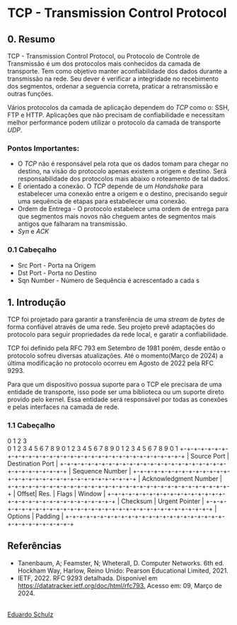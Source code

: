 # TCP - Transmission Control Protocol
## 0. Resumo

TCP - Transmission Control Protocol, ou Protocolo de Controle de Transmissão é um dos protocolos mais conhecidos da camada de transporte. Tem como objetivo manter aconfiabilidade dos dados durante a transmissão na rede. Seu dever é verificar a integridade no recebimento dos segmentos, ordenar a seguencia correta, praticar a retransmissão e outras funções.

Vários protocolos da camada de aplicação dependem do *TCP* como o: SSH, FTP e HTTP. Aplicações que não precisam de confiabilidade e necessitam melhor performance podem utilizar o protocolo da camada de transporte *UDP*. 
<!---
Adicionar artigo sobre UDP.
--->

### Pontos Importantes:

+ O *TCP* não é responsável pela rota que os dados tomam para chegar no destino, na visão do protocolo apenas existem a origem e destino. Será responsabilidade dos protocolos mais abaixo o roteamento de tal dados.
+ É orientado a conexão. O *TCP* depende de um _Handshake_ para estabelecer uma conexão entre a origem e o destino, precisando seguir uma sequência de etapas para estabelecer uma conexão.
+ Ordem de Entrega - O protocolo estabelece uma ordem de entrega para que segmentos mais novos não cheguem antes de segmentos mais antigos que falharam na transmissão. 
+ *Syn* e *ACK*

### 0.1 Cabeçalho
<!---
Adicionar gráfico com Cabeçalho do segmento.
--->
+ Src Port - Porta na Origem
+ Dst Port - Porta no Destino
+ Sqn Number - Número de Sequência é acrescentado a cada s


<!---
finalizar cabeçalho
--->

## 1. Introdução

TCP foi projetado para garantir a transferência de uma _stream_ de _bytes_ de forma confiável através de uma rede.  Seu projeto prevê adaptações do protocolo para seguir propriedades da rede local, e garatir a confiabilidade.

TCP foi definido pela RFC 793 em Setembro de 1981 porém, desde então o protocolo sofreu diversas atualizações. Até o momento(Março de 2024) a última modificação no protocolo ocorreu em Agosto de 2022 pela RFC 9293.

Para que um dispositivo possua suporte para o TCP ele precisara de uma entidade de transporte, isso pode ser uma biblioteca ou um suporte direto provido pelo kernel. Essa entidade será responsável por todas as conexões e pelas interfaces na camada de rede. <!--- Reescrever ultima frase --->

### 1.1 Cabeçalho

 0                   1                   2                   3  
 0 1 2 3 4 5 6 7 8 9 0 1 2 3 4 5 6 7 8 9 0 1 2 3 4 5 6 7 8 9 0 1
+-+-+-+-+-+-+-+-+-+-+-+-+-+-+-+-+-+-+-+-+-+-+-+-+-+-+-+-+-+-+-+-+
|          Source Port          |        Destination Port       |
+-+-+-+-+-+-+-+-+-+-+-+-+-+-+-+-+-+-+-+-+-+-+-+-+-+-+-+-+-+-+-+-+
|                        Sequence Number                        |
+-+-+-+-+-+-+-+-+-+-+-+-+-+-+-+-+-+-+-+-+-+-+-+-+-+-+-+-+-+-+-+-+
|                     Acknowledgment Number                     |
+-+-+-+-+-+-+-+-+-+-+-+-+-+-+-+-+-+-+-+-+-+-+-+-+-+-+-+-+-+-+-+-+
| Offset|  Res. |     Flags     |             Window            |
+-+-+-+-+-+-+-+-+-+-+-+-+-+-+-+-+-+-+-+-+-+-+-+-+-+-+-+-+-+-+-+-+
|            Checksum           |         Urgent Pointer        |
+-+-+-+-+-+-+-+-+-+-+-+-+-+-+-+-+-+-+-+-+-+-+-+-+-+-+-+-+-+-+-+-+
|                    Options                    |    Padding    |
+-+-+-+-+-+-+-+-+-+-+-+-+-+-+-+-+-+-+-+-+-+-+-+-+-+-+-+-+-+-+-+-+

## Referências
* Tanenbaum, A; Feamster, N; Wheterall, D. Computer Networks. 6th ed. Hockham Way, Harlow, Reino Unido: Pearson Educational Limited, 2021.
* IETF, 2022. RFC 9293 detalhada. Disponível em <https://datatracker.ietf.org/doc/html/rfc793.> Acesso em: 09, Março de 2024.

<br>
<span class='git-page-authors'>
<a href='https://github.com/eduardoschulz'>Eduardo Schulz</a>
</span> 
